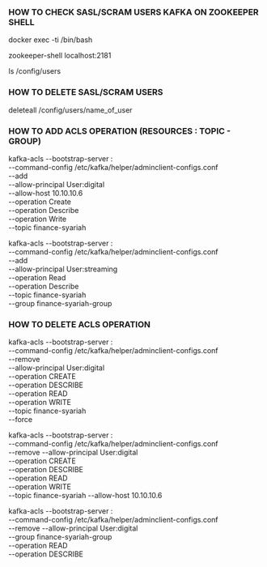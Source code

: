 ### HOW TO CHECK SASL/SCRAM USERS KAFKA ON ZOOKEEPER SHELL

docker exec -ti <ontainer-name> /bin/bash

zookeeper-shell localhost:2181

ls /config/users

### HOW TO DELETE SASL/SCRAM USERS 
deleteall /config/users/name_of_user

### HOW TO ADD ACLS OPERATION (RESOURCES : TOPIC - GROUP)
kafka-acls --bootstrap-server <host>:<port> \
           --command-config /etc/kafka/helper/adminclient-configs.conf \
           --add \
           --allow-principal User:digital \
           --allow-host 10.10.10.6 \
           --operation Create \
           --operation Describe \
		       --operation Write \
           --topic finance-syariah

kafka-acls --bootstrap-server <host>:<port> \
           --command-config /etc/kafka/helper/adminclient-configs.conf \
           --add \
           --allow-principal User:streaming \
           --operation Read \
           --operation Describe \
           --topic finance-syariah \
		       --group finance-syariah-group

### HOW TO DELETE ACLS OPERATION

kafka-acls --bootstrap-server <host>:<port> \
           --command-config /etc/kafka/helper/adminclient-configs.conf \
           --remove \
           --allow-principal User:digital \
           --operation CREATE \
           --operation DESCRIBE \
           --operation READ \
           --operation WRITE \
           --topic finance-syariah \
           --force

kafka-acls --bootstrap-server <host>:<port> \
           --command-config /etc/kafka/helper/adminclient-configs.conf \
           --remove 
           --allow-principal User:digital \
           --operation CREATE \
           --operation DESCRIBE \
           --operation READ \
           --operation WRITE \
           --topic finance-syariah 
           --allow-host 10.10.10.6

kafka-acls --bootstrap-server <host>:<port> \
           --command-config /etc/kafka/helper/adminclient-configs.conf \
           --remove 
           --allow-principal User:digital \
           --group finance-syariah-group \
           --operation READ \
           --operation DESCRIBE

